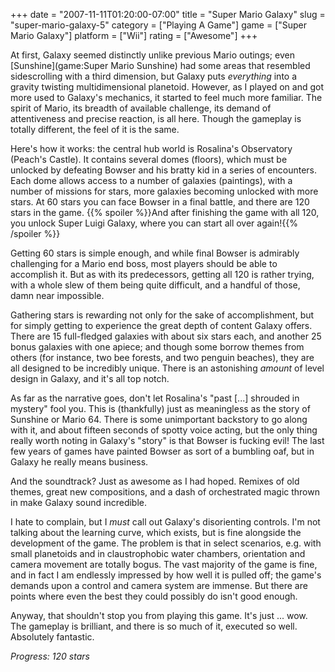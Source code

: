 +++
date = "2007-11-11T01:20:00-07:00"
title = "Super Mario Galaxy"
slug = "super-mario-galaxy-5"
category = ["Playing A Game"]
game = ["Super Mario Galaxy"]
platform = ["Wii"]
rating = ["Awesome"]
+++

At first, Galaxy seemed distinctly unlike previous Mario outings; even [Sunshine](game:Super Mario Sunshine) had some areas that resembled sidescrolling with a third dimension, but Galaxy puts <i>everything</i> into a gravity twisting multidimensional planetoid.  However, as I played on and got more used to Galaxy's mechanics, it started to feel much more familiar.  The spirit of Mario, its breadth of available challenge, its demand of attentiveness and precise reaction, is all here.  Though the gameplay is totally different, the feel of it is the same.

Here's how it works: the central hub world is Rosalina's Observatory (Peach's Castle).  It contains several domes (floors), which must be unlocked by defeating Bowser and his bratty kid in a series of encounters.  Each dome allows access to a number of galaxies (paintings), with a number of missions for stars, more galaxies becoming unlocked with more stars.  At 60 stars you can face Bowser in a final battle, and there are 120 stars in the game.  {{% spoiler %}}And after finishing the game with all 120, you unlock Super Luigi Galaxy, where you can start all over again!{{% /spoiler %}}

Getting 60 stars is simple enough, and while final Bowser is admirably challenging for a Mario end boss, most players should be able to accomplish it.  But as with its predecessors, getting all 120 is rather trying, with a whole slew of them being quite difficult, and a handful of those, damn near impossible.

Gathering stars is rewarding not only for the sake of accomplishment, but for simply getting to experience the great depth of content Galaxy offers.  There are 15 full-fledged galaxies with about six stars each, and another 25 bonus galaxies with one apiece; and though some borrow themes from others (for instance, two bee forests, and two penguin beaches), they are all designed to be incredibly unique.  There is an astonishing <i>amount</i> of level design in Galaxy, and it's all top notch.

As far as the narrative goes, don't let Rosalina's "past [...] shrouded in mystery" fool you.  This is (thankfully) just as meaningless as the story of Sunshine or Mario 64.  There is some unimportant backstory to go along with it, and about fifteen seconds of spotty voice acting, but the only thing really worth noting in Galaxy's "story" is that Bowser is fucking evil!  The last few years of games have painted Bowser as sort of a bumbling oaf, but in Galaxy he really means business.

And the soundtrack?  Just as awesome as I had hoped.  Remixes of old themes, great new compositions, and a dash of orchestrated magic thrown in make Galaxy sound incredible.

I hate to complain, but I <i>must</i> call out Galaxy's disorienting controls.  I'm not talking about the learning curve, which exists, but is fine alongside the development of the game.  The problem is that in select scenarios, e.g. with small planetoids and in claustrophobic water chambers, orientation and camera movement are totally bogus.  The vast majority of the game is fine, and in fact I am endlessly impressed by how well it is pulled off; the game's demands upon a control and camera system are immense.  But there are points where even the best they could possibly do isn't good enough.

Anyway, that shouldn't stop you from playing this game.  It's just ... wow.  The gameplay is brilliant, and there is so much of it, executed so well.  Absolutely fantastic.

<i>Progress: 120 stars</i>